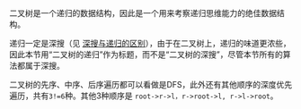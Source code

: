 二叉树是一个递归的数据结构，因此是一个用来考察递归思维能力的绝佳数据结构。

递归一定是深搜（见 [深搜与递归的区别](dfs-vs-recursion.md)），由于在二叉树上，递归的味道更浓些，因此本节用“二叉树的递归”作为标题，而不是“二叉树的深搜”，尽管本节所有的算法都属于深搜。

二叉树的先序、中序、后序遍历都可以看做是DFS，此外还有其他顺序的深度优先遍历，共有`3!=6`种。其他3种顺序是 `root->r->l，r->root->l, r->l->root`。
